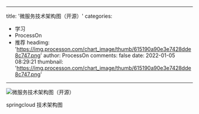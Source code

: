 
---
title: '微服务技术架构图（开源）'
categories: 
 - 学习
 - ProcessOn
 - 推荐
headimg: 'https://img.processon.com/chart_image/thumb/615190a90e3e7428dde8c747.png'
author: ProcessOn
comments: false
date: 2022-01-05 08:29:21
thumbnail: 'https://img.processon.com/chart_image/thumb/615190a90e3e7428dde8c747.png'
---

<div>   
<img class="thumb" alt="微服务技术架构图（开源）" src="https://img.processon.com/chart_image/thumb/615190a90e3e7428dde8c747.png" referrerpolicy="no-referrer">
<p>springcloud 技术架构图</p>  
</div>
            